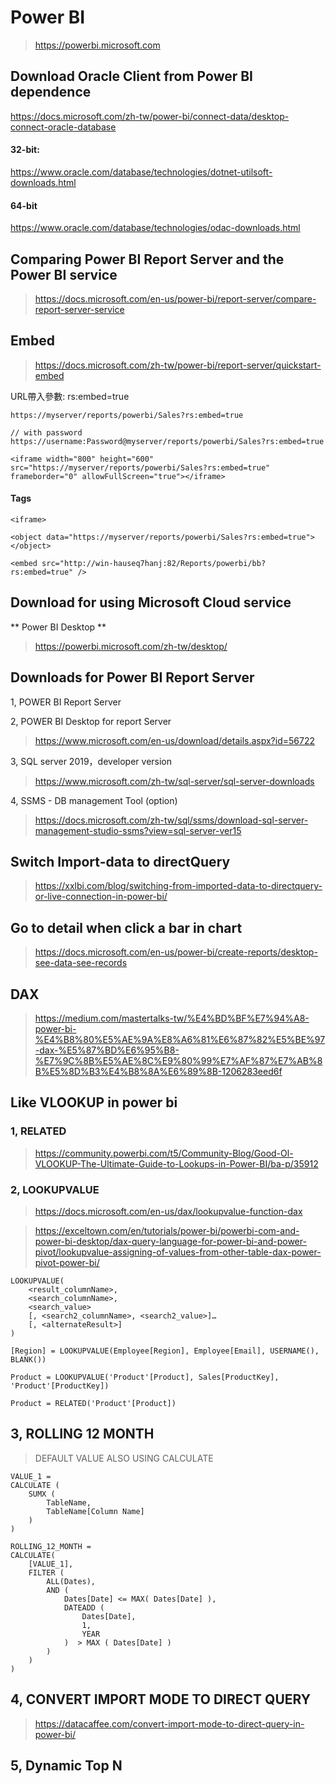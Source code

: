 # Power BI
> https://powerbi.microsoft.com

## Download Oracle Client from Power BI dependence
https://docs.microsoft.com/zh-tw/power-bi/connect-data/desktop-connect-oracle-database

#### 32-bit:
https://www.oracle.com/database/technologies/dotnet-utilsoft-downloads.html

#### 64-bit
https://www.oracle.com/database/technologies/odac-downloads.html



## Comparing Power BI Report Server and the Power BI service
> https://docs.microsoft.com/en-us/power-bi/report-server/compare-report-server-service

## Embed
> https://docs.microsoft.com/zh-tw/power-bi/report-server/quickstart-embed

URL帶入參數: rs:embed=true
```
https://myserver/reports/powerbi/Sales?rs:embed=true

// with password
https://username:Password@myserver/reports/powerbi/Sales?rs:embed=true

<iframe width="800" height="600" src="https://myserver/reports/powerbi/Sales?rs:embed=true" frameborder="0" allowFullScreen="true"></iframe>
```

#### Tags
```
<iframe>

<object data="https://myserver/reports/powerbi/Sales?rs:embed=true"></object>

<embed src="http://win-hauseq7hanj:82/Reports/powerbi/bb?rs:embed=true" />

```


## Download for using Microsoft Cloud service
** Power BI Desktop **
> https://powerbi.microsoft.com/zh-tw/desktop/

## Downloads for Power BI Report Server
1, POWER BI Report Server

2, POWER BI Desktop for report Server
> https://www.microsoft.com/en-us/download/details.aspx?id=56722

3, SQL server 2019，developer version
> https://www.microsoft.com/zh-tw/sql-server/sql-server-downloads

4, SSMS - DB management Tool (option)
> https://docs.microsoft.com/zh-tw/sql/ssms/download-sql-server-management-studio-ssms?view=sql-server-ver15


## Switch Import-data to directQuery
> https://xxlbi.com/blog/switching-from-imported-data-to-directquery-or-live-connection-in-power-bi/

## Go to detail when click a bar in chart
> https://docs.microsoft.com/en-us/power-bi/create-reports/desktop-see-data-see-records

## DAX
> https://medium.com/mastertalks-tw/%E4%BD%BF%E7%94%A8-power-bi-%E4%B8%80%E5%AE%9A%E8%A6%81%E6%87%82%E5%BE%97-dax-%E5%87%BD%E6%95%B8-%E7%9C%8B%E5%AE%8C%E9%80%99%E7%AF%87%E7%AB%8B%E5%8D%B3%E4%B8%8A%E6%89%8B-1206283eed6f


## Like VLOOKUP in power bi
### 1, RELATED
> https://community.powerbi.com/t5/Community-Blog/Good-Ol-VLOOKUP-The-Ultimate-Guide-to-Lookups-in-Power-BI/ba-p/35912

### 2, LOOKUPVALUE
> https://docs.microsoft.com/en-us/dax/lookupvalue-function-dax

> https://exceltown.com/en/tutorials/power-bi/powerbi-com-and-power-bi-desktop/dax-query-language-for-power-bi-and-power-pivot/lookupvalue-assigning-of-values-from-other-table-dax-power-pivot-power-bi/

```
LOOKUPVALUE(
    <result_columnName>,
    <search_columnName>,
    <search_value>
    [, <search2_columnName>, <search2_value>]…
    [, <alternateResult>]
)
```

```
[Region] = LOOKUPVALUE(Employee[Region], Employee[Email], USERNAME(), BLANK())

Product = LOOKUPVALUE('Product'[Product], Sales[ProductKey], 'Product'[ProductKey])

Product = RELATED('Product'[Product])
```


## 3, ROLLING 12 MONTH
> DEFAULT VALUE ALSO USING CALCULATE

```
VALUE_1 =
CALCULATE (
    SUMX (
        TableName,
        TableName[Column Name]
    )
)

ROLLING_12_MONTH =
CALCULATE(
    [VALUE_1],
    FILTER (
        ALL(Dates),
        AND (
            Dates[Date] <= MAX( Dates[Date] ),
            DATEADD (
                Dates[Date],
                1,
                YEAR
            )  > MAX ( Dates[Date] )
        )
    )
)
```

## 4, CONVERT IMPORT MODE TO DIRECT QUERY
> https://datacaffee.com/convert-import-mode-to-direct-query-in-power-bi/


## 5, Dynamic Top N










